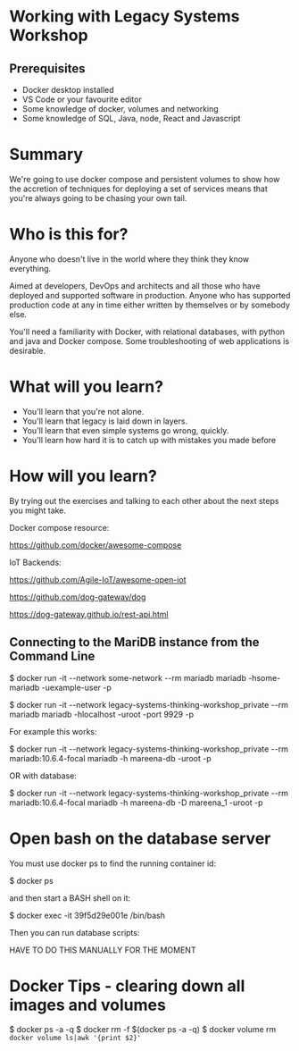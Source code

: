 # Working with Legacy Systems Workshop




## Prerequisites

- Docker desktop installed
- VS Code or your favourite editor
- Some knowledge of docker, volumes and networking
- Some knowledge of SQL, Java, node, React and Javascript


# Summary

We're going to use docker compose and persistent volumes to show how the accretion of techniques for deploying a set of services means that you're always going to be chasing your own tail.

# Who is this for?

Anyone who doesn't live in the world where they think they know everything.

Aimed at developers, DevOps and architects and all those who have deployed and supported software in production. Anyone who has supported production code at any in time either written by themselves or by somebody else.

You'll need a familiarity with Docker, with relational databases, with python and java and Docker compose. Some troubleshooting of web applications is desirable.


# What will you learn?

- You'll learn that you're not alone.
- You'll learn that legacy is laid down in layers.
- You'll learn that even simple systems go wrong, quickly.
- You'll learn how hard it is to catch up with mistakes you made before

# How will you learn?

By trying out the exercises and talking to each other about the next steps you might take.





Docker compose resource:

https://github.com/docker/awesome-compose


IoT Backends:

https://github.com/Agile-IoT/awesome-open-iot



https://github.com/dog-gateway/dog


https://dog-gateway.github.io/rest-api.html


## Connecting to the MariDB instance from the Command Line

$ docker run -it --network some-network --rm mariadb mariadb -hsome-mariadb -uexample-user -p

$ docker run -it --network legacy-systems-thinking-workshop_private --rm mariadb mariadb -hlocalhost -uroot -port 9929 -p

For example this works:

$ docker run -it --network legacy-systems-thinking-workshop_private --rm mariadb:10.6.4-focal mariadb -h mareena-db -uroot -p

OR with database:

$ docker run -it --network legacy-systems-thinking-workshop_private --rm mariadb:10.6.4-focal mariadb -h mareena-db -D mareena_1 -uroot -p


# Open bash on the database server

You must use docker ps to find the running container id:

$ docker ps

and then start a BASH shell on it:

$ docker exec -it 39f5d29e001e /bin/bash

Then you can run database scripts:

HAVE TO DO THIS MANUALLY FOR THE MOMENT






# Docker Tips - clearing down all images and volumes

$ docker ps -a -q
$ docker rm -f $(docker ps -a -q)
$ docker volume rm `docker volume ls|awk '{print $2}'`


